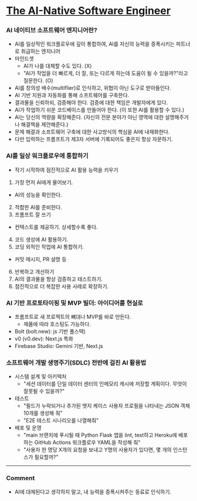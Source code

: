 # [The AI-Native Software Engineer](https://addyo.substack.com/p/the-ai-native-software-engineer)

### AI 네이티브 소프트웨어 엔지니어란?
- AI를 일상적인 워크플로우에 깊이 통합하여, AI를 자신의 능력을 증폭시키는 파트너로 취급하는 엔지니어
- 마인드셋
  - AI가 나를 대체할 수도 있다. (X)
  - "AI가 작업을 더 빠르게, 더 잘, 또는 다르게 하는데 도움이 될 수 있을까?"라고 질문한다. (O)
- AI를 창의성 배수(multiflier)로 인식하고, 위협이 아닌 도구로 받아들인다.
- AI 기반 지원과 자동화를 통해 소프트웨어를 구축한다.
- 결과물을 신뢰하되, 검증해야 한다. 검증에 대한 책임은 개발자에게 있다.
- AI가 작업하기 쉬운 코드베이스를 만들어야 한다. (이 또한 AI를 활용할 수 있다.)
- AI는 당신의 역량을 확장해준다. (자신의 전문 분야가 아닌 영역에 대한 설명해주거나 해결책을 제안해준다.)
- 문제 해결과 소프트웨어 구축에 대한 사고방식의 핵심을 AI에 내재화한다.
- 다만 입력하는 프롬프트가 제3자 서버에 기록되어도 좋은지 항상 자문하기.

### AI를 일상 워크플로우에 통합하기
- 작기 시작하여 점진적으로 AI 활용 능력을 키우기
1. 가장 먼저 AI에게 물어보기.
  - AI의 성능을 확인한다.
2. 적합한 AI를 준비한다.
3. 프롬프트 잘 쓰기
  - 컨텍스트를 제공하기. 상세할수록 좋다.
4. 코드 생성에 AI 활용하기.
5. 코딩 외적인 작업에 AI 통합하기.
  - 커밋 메시지, PR 설명 등
6. 반복하고 개선하기
7. AI의 결과물을 항상 검증하고 테스트하기.
8. 점진적으로 더 복잡한 사용 사례로 확장하기.

### AI 기반 프로토타이핑 및 MVP 빌더: 아이디어를 현실로
- 프롬프트로 새 프로젝트의 뼈대나 MVP를 바로 만든다.
  - 제품에 따라 호스팅도 가능하다.
- Bolt (bolt.new): js 기반 풀스택)
- v0 (v0.dev): Next.js 특화
- Firebase Studio: Gemini 기반, Next.js

### 소프트웨어 개발 생명주기(SDLC) 전반에 걸친 AI 활용법
- 시스템 설계 및 아키텍처
  - "세션 데이터를 단일 데이터 센터의 인메모리 캐시에 저장할 계획이다. 무엇이 잘못될 수 있을까?"
- 테스트
  - "필드가 누락되거나 추가된 엣지 케이스 사용자 프로필을 나타내는 JSON 객체 10개를 생성해 줘"
  - "E2E 테스트 시나리오를 나열해줘"
- 배포 및 운영
  - "main 브랜치에 푸시될 때 Python Flask 앱을 lint, test하고 Heroku에 배포하는 GitHub Actions 워크플로우 YAML을 작성해 줘"
  - "사용자 한 명당 X개의 요청을 보내고 Y명의 사용자가 있다면, 몇 개의 인스턴스가 필요할까?"

---

### Comment
- AI에 대체된다고 생각하지 말고, 내 능력을 증폭시켜주는 동료로 인식하기.